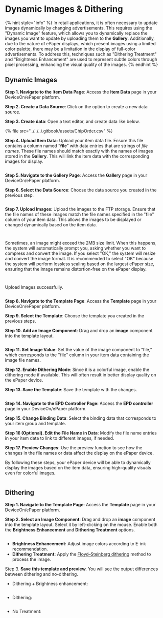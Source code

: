 # Dynamic Images & Dithering

{% hint style="info" %}
In retail applications, it is often necessary to update images dynamically by changing advertisements. This requires using the "Dynamic Image" feature, which allows you to dynamically replace the images you want to update by uploading them to the **Gallery**. Additionally, due to the nature of ePaper displays, which present images using a limited color palette, there may be a limitation in the display of full-color advertisements. To address this, techniques such as "Dithering Treatment" and "Brightness Enhancement" are used to represent subtle colors through pixel processing, enhancing the visual quality of the images.
{% endhint %}

## Dynamic Images

**Step 1. Navigate to the Item Data Page**: Access the **Item Data** page in your DeviceOn/ePaper platform.

**Step 2. Create a Data Source**: Click on the option to create a new data source.

**Step 3. Create data**: Open a text editor, and create data like below.

{% file src="../../../.gitbook/assets/ChipOrder.csv" %}

**Step 4. Upload Item Data**: Upload your item data file. Ensure this file contains a column named “**file**” with data entries that are strings of _file names_. These file names should match exactly with the names of images stored in the **Gallery**. This will link the item data with the corresponding images for display.

<figure><img src="../../../.gitbook/assets/image (25).png" alt=""><figcaption></figcaption></figure>

**Step 5. Navigate to the Gallery Page**: Access the **Gallery** page in your DeviceOn/ePaper platform.

**Step 6. Select the Data Source**: Choose the data source you created in the previous step.

<figure><img src="../../../.gitbook/assets/image (348).png" alt=""><figcaption></figcaption></figure>

**Step 7. Upload Images**: Upload the images to the FTP storage. Ensure that the file names of these images match the file names specified in the "file" column of your item data. This allows the images to be displayed or changed dynamically based on the item data.

<figure><img src="../../../.gitbook/assets/image (349).png" alt=""><figcaption></figcaption></figure>

<figure><img src="../../../.gitbook/assets/image (350).png" alt=""><figcaption></figcaption></figure>

Sometimes, an image might exceed the 2MB size limit. When this happens, the system will automatically prompt you, asking whether you want to compress and convert the image. If you select "OK," the system will resize and convert the image format. It is recommended to select "OK" because the system will perform lossless scaling based on the largest ePaper size, ensuring that the image remains distortion-free on the ePaper display.

<figure><img src="../../../.gitbook/assets/image (351).png" alt=""><figcaption></figcaption></figure>

<figure><img src="../../../.gitbook/assets/image (352).png" alt=""><figcaption></figcaption></figure>

Upload Images successfully.

<figure><img src="../../../.gitbook/assets/image (353).png" alt=""><figcaption></figcaption></figure>

**Step 8. Navigate to the Template Page**: Access the **Template** page in your DeviceOn/ePaper platform.

**Step 9. Select the Template**: Choose the template you created in the previous steps.

**Step 10. Add an Image Component**: Drag and drop an **image** component into the template layout.

<figure><img src="../../../.gitbook/assets/image (61).png" alt=""><figcaption></figcaption></figure>

**Step 11. Set Image Value**: Set the value of the image component to “file,” which corresponds to the "file" column in your item data containing the image file names.

**Step 12. Enable Dithering Mode**: Since it is a colorful image, enable the dithering mode if available. This will often result in better display quality on the ePaper device.

**Step 13. Save the Template**: Save the template with the changes.

<figure><img src="../../../.gitbook/assets/image (62).png" alt=""><figcaption></figcaption></figure>

**Step 14. Navigate to the EPD Controller Page**: Access the **EPD controller** page in your DeviceOn/ePaper platform.

**Step 15. Change Binding Data**: Select the binding data that corresponds to your item group and template.

**Step 16 (Optional). Edit the File Name in Data**: Modify the file name entries in your item data to link to different images, if needed.

**Step 17. Preview Changes**: Use the preview function to see how the changes in the file names or data affect the display on the ePaper device.

By following these steps, your ePaper device will be able to dynamically display the images based on the item data, ensuring high-quality visuals even for colorful images.

<figure><img src="../../../.gitbook/assets/image (63).png" alt=""><figcaption></figcaption></figure>

## Dithering

**Step 1. Navigate to the Template Page**: Access the **Template** page in your DeviceOn/ePaper platform.

**Step 2. Select an Image Component**: Drag and drop an **image** component into the template layout. Select it by left-clicking on the mouse. Enable both the **Brightness Enhancement** and **Dithering Treatment** options.

<figure><img src="../../../.gitbook/assets/image (450).png" alt=""><figcaption></figcaption></figure>

* **Brightness Enhancement:** Adjust image colors according to E-ink recommendation.&#x20;
* **Dithering Treatment:** Apply the [Floyd–Steinberg dithering](https://en.wikipedia.org/wiki/Floyd%E2%80%93Steinberg\_dithering) method to process the image.

Step 3. **Save this template and preview.** You will see the output differences between dithering and no-dithering.

* Dithering + Brightness enhancement:

<figure><img src="../../../.gitbook/assets/image (451).png" alt=""><figcaption></figcaption></figure>

* Dithering:

<figure><img src="../../../.gitbook/assets/image (452).png" alt=""><figcaption></figcaption></figure>

* No Treatment:

<figure><img src="../../../.gitbook/assets/image (453).png" alt=""><figcaption></figcaption></figure>

